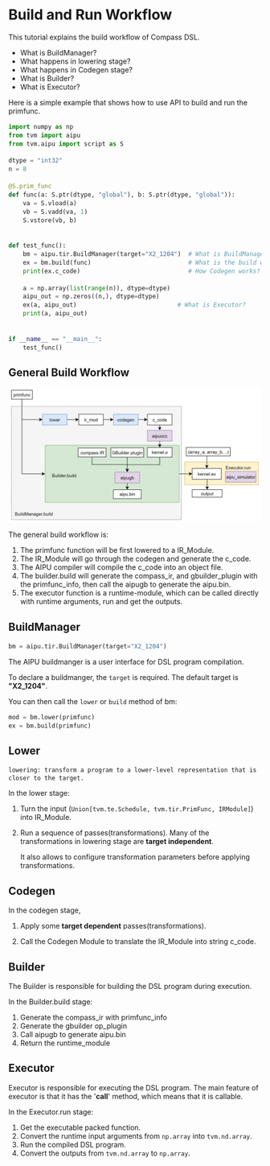 <!---SPDX-License-Identifier: Apache-2.0-->
<!---Copyright (c) 2023-2024 Arm Technology (China) Co. Ltd.-->

# Build and Run Workflow
This tutorial explains the build workflow of Compass DSL.
- What is BuildManager?
- What happens in lowering stage?
- What happens in Codegen stage?
- What is Builder?
- What is Executor?

Here is a simple example that shows how to use API to build and run the primfunc.
```py
import numpy as np
from tvm import aipu
from tvm.aipu import script as S

dtype = "int32"
n = 8

@S.prim_func
def func(a: S.ptr(dtype, "global"), b: S.ptr(dtype, "global")):
    va = S.vload(a)
    vb = S.vadd(va, 1)
    S.vstore(vb, b)


def test_func():
    bm = aipu.tir.BuildManager(target="X2_1204")  # What is BuildManager?
    ex = bm.build(func)                           # What is the build workflow?
    print(ex.c_code)                              # How Codegen works?

    a = np.array(list(range(n)), dtype=dtype)
    aipu_out = np.zeros((n,), dtype=dtype)
    ex(a, aipu_out)                            # What is Executor?
    print(a, aipu_out)


if __name__ == "__main__":
    test_func()
```
## General Build Workflow

![](../_static/build_workflow.jpg)

The general build workflow is:
1. The primfunc function will be first lowered to a IR_Module.
2. The IR_Module will go through the codegen and generate the c_code.
3. The AIPU compiler will compile the c_code into an object file.
4. The builder.build will generate the compass_ir, and gbuilder_plugin with the primfunc_info, then call the aipugb to generate the aipu.bin.
5. The executor function is a runtime-module, which can be called directly with runtime arguments, run and get the outputs.

## BuildManager
```py
bm = aipu.tir.BuildManager(target="X2_1204")
```
The AIPU buildmanger is a user interface for DSL program compilation.

To declare a buildmanger, the `target` is required. The default target is **"X2_1204"**.

You can then call the `lower` or `build` method of bm:
```py
mod = bm.lower(primfunc)
ex = bm.build(primfunc)
```
## Lower
    lowering: transform a program to a lower-level representation that is closer to the target.

In the lower stage:

1. Turn the input (`Union[tvm.te.Schedule, tvm.tir.PrimFunc, IRModule]`) into IR_Module.
2. Run a sequence of passes(transformations). Many of the transformations in lowering stage are **target independent**.

    It also allows to configure transformation parameters before applying transformations.

## Codegen

In the codegen stage,

1. Apply some **target dependent** passes(transformations).

2. Call the Codegen Module to translate the IR_Module into string c_code.

## Builder
The Builder is responsible for building the DSL program during execution.

In the Builder.build stage:
1. Generate the compass_ir with primfunc_info
2. Generate the gbuilder op_plugin
3. Call aipugb to generate aipu.bin
4. Return the runtime_module

## Executor
Executor is responsible for executing the DSL program.
The main feature of executor is that it has the '__call__' method, which means that it is callable.

In the Executor.run stage:
1. Get the executable packed function.
2. Convert the runtime input arguments from `np.array` into `tvm.nd.array`.
3. Run the compiled DSL program.
4. Convert the outputs from `tvm.nd.array` to `np.array`.
